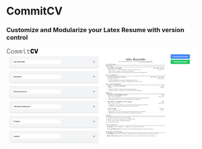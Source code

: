 # CommitCV 

### Customize and Modularize your Latex Resume with version control

![](public/preview.png)
